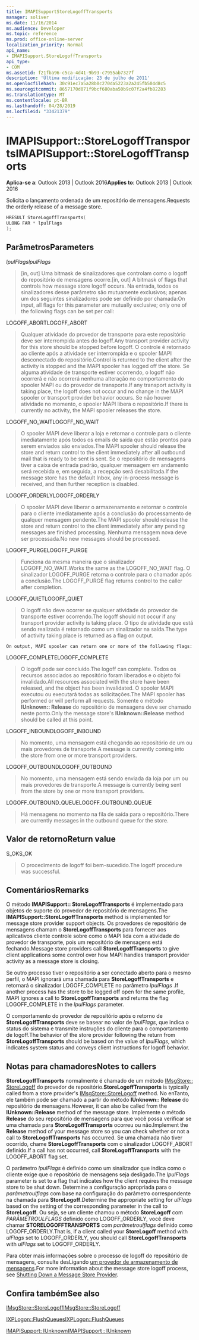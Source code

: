 ```yaml
---
title: IMAPISupportStoreLogoffTransports
manager: soliver
ms.date: 11/16/2014
ms.audience: Developer
ms.topic: reference
ms.prod: office-online-server
localization_priority: Normal
api_name:
- IMAPISupport.StoreLogoffTransports
api_type:
- COM
ms.assetid: f21fba96-c5ca-4d41-9b93-c7955ab7327f
description: 'Última modificação: 23 de julho de 2011'
ms.openlocfilehash: 30c91ec7a5a28b0c270da5223a2a245fb504d8c5
ms.sourcegitcommit: 8657170d071f9bcf680aba50b9c07f2a4fb82283
ms.translationtype: MT
ms.contentlocale: pt-BR
ms.lasthandoff: 04/28/2019
ms.locfileid: "33421379"
---
```

# <a name="imapisupportstorelogofftransports"></a><span data-ttu-id="85245-103">IMAPISupport::StoreLogoffTransports</span><span class="sxs-lookup"><span data-stu-id="85245-103">IMAPISupport::StoreLogoffTransports</span></span>

  
  
<span data-ttu-id="85245-104">**Aplica-se a**: Outlook 2013 | Outlook 2016</span><span class="sxs-lookup"><span data-stu-id="85245-104">**Applies to**: Outlook 2013 | Outlook 2016</span></span> 
  
<span data-ttu-id="85245-105">Solicita o lançamento ordenada de um repositório de mensagens.</span><span class="sxs-lookup"><span data-stu-id="85245-105">Requests the orderly release of a message store.</span></span>
  
```cpp
HRESULT StoreLogoffTransports(
ULONG FAR * lpulFlags
);
```

## <a name="parameters"></a><span data-ttu-id="85245-106">Parâmetros</span><span class="sxs-lookup"><span data-stu-id="85245-106">Parameters</span></span>

 <span data-ttu-id="85245-107">_lpulFlags_</span><span class="sxs-lookup"><span data-stu-id="85245-107">_lpulFlags_</span></span>
  
> <span data-ttu-id="85245-108">[in, out] Uma bitmask de sinalizadores que controlam como o logoff do repositório de mensagens ocorre.</span><span class="sxs-lookup"><span data-stu-id="85245-108">[in, out] A bitmask of flags that controls how message store logoff occurs.</span></span> <span data-ttu-id="85245-109">Na entrada, todos os sinalizadores desse parâmetro são mutuamente exclusivos; apenas um dos seguintes sinalizadores pode ser definido por chamada:</span><span class="sxs-lookup"><span data-stu-id="85245-109">On input, all flags for this parameter are mutually exclusive; only one of the following flags can be set per call:</span></span>
    
<span data-ttu-id="85245-110">LOGOFF_ABORT</span><span class="sxs-lookup"><span data-stu-id="85245-110">LOGOFF_ABORT</span></span> 
  
> <span data-ttu-id="85245-111">Qualquer atividade do provedor de transporte para este repositório deve ser interrompida antes do logoff.</span><span class="sxs-lookup"><span data-stu-id="85245-111">Any transport provider activity for this store should be stopped before logoff.</span></span> <span data-ttu-id="85245-112">O controle é retornado ao cliente após a atividade ser interrompida e o spooler MAPI desconectado do repositório.</span><span class="sxs-lookup"><span data-stu-id="85245-112">Control is returned to the client after the activity is stopped and the MAPI spooler has logged off the store.</span></span> <span data-ttu-id="85245-113">Se alguma atividade de transporte estiver ocorrendo, o logoff não ocorrerá e não ocorrerá nenhuma alteração no comportamento do spooler MAPI ou do provedor de transporte.</span><span class="sxs-lookup"><span data-stu-id="85245-113">If any transport activity is taking place, the logoff does not occur and no change in the MAPI spooler or transport provider behavior occurs.</span></span> <span data-ttu-id="85245-114">Se não houver atividade no momento, o spooler MAPI libera o repositório.</span><span class="sxs-lookup"><span data-stu-id="85245-114">If there is currently no activity, the MAPI spooler releases the store.</span></span> 
    
<span data-ttu-id="85245-115">LOGOFF_NO_WAIT</span><span class="sxs-lookup"><span data-stu-id="85245-115">LOGOFF_NO_WAIT</span></span> 
  
> <span data-ttu-id="85245-116">O spooler MAPI deve liberar a loja e retornar o controle para o cliente imediatamente após todos os emails de saída que estão prontos para serem enviados são enviados.</span><span class="sxs-lookup"><span data-stu-id="85245-116">The MAPI spooler should release the store and return control to the client immediately after all outbound mail that is ready to be sent is sent.</span></span> <span data-ttu-id="85245-117">Se o repositório de mensagens tiver a caixa de entrada padrão, qualquer mensagem em andamento será recebida e, em seguida, a recepção será desabilitada.</span><span class="sxs-lookup"><span data-stu-id="85245-117">If the message store has the default Inbox, any in-process message is received, and then further reception is disabled.</span></span> 
    
<span data-ttu-id="85245-118">LOGOFF_ORDERLY</span><span class="sxs-lookup"><span data-stu-id="85245-118">LOGOFF_ORDERLY</span></span> 
  
> <span data-ttu-id="85245-119">O spooler MAPI deve liberar o armazenamento e retornar o controle para o cliente imediatamente após a conclusão do processamento de qualquer mensagem pendente.</span><span class="sxs-lookup"><span data-stu-id="85245-119">The MAPI spooler should release the store and return control to the client immediately after any pending messages are finished processing.</span></span> <span data-ttu-id="85245-120">Nenhuma mensagem nova deve ser processada.</span><span class="sxs-lookup"><span data-stu-id="85245-120">No new messages should be processed.</span></span> 
    
<span data-ttu-id="85245-121">LOGOFF_PURGE</span><span class="sxs-lookup"><span data-stu-id="85245-121">LOGOFF_PURGE</span></span> 
  
> <span data-ttu-id="85245-122">Funciona da mesma maneira que o sinalizador LOGOFF_NO_WAIT.</span><span class="sxs-lookup"><span data-stu-id="85245-122">Works the same as the LOGOFF_NO_WAIT flag.</span></span> <span data-ttu-id="85245-123">O sinalizador LOGOFF_PURGE retorna o controle para o chamador após a conclusão.</span><span class="sxs-lookup"><span data-stu-id="85245-123">The LOGOFF_PURGE flag returns control to the caller after completion.</span></span> 
    
<span data-ttu-id="85245-124">LOGOFF_QUIET</span><span class="sxs-lookup"><span data-stu-id="85245-124">LOGOFF_QUIET</span></span> 
  
> <span data-ttu-id="85245-125">O logoff não deve ocorrer se qualquer atividade do provedor de transporte estiver ocorrendo.</span><span class="sxs-lookup"><span data-stu-id="85245-125">The logoff should not occur if any transport provider activity is taking place.</span></span> <span data-ttu-id="85245-126">O tipo de atividade que está sendo realizada é retornado como um sinalizador na saída.</span><span class="sxs-lookup"><span data-stu-id="85245-126">The type of activity taking place is returned as a flag on output.</span></span>
    
    On output, MAPI spooler can return one or more of the following flags:
    
<span data-ttu-id="85245-127">LOGOFF_COMPLETE</span><span class="sxs-lookup"><span data-stu-id="85245-127">LOGOFF_COMPLETE</span></span> 
  
> <span data-ttu-id="85245-128">O logoff pode ser concluído.</span><span class="sxs-lookup"><span data-stu-id="85245-128">The logoff can complete.</span></span> <span data-ttu-id="85245-129">Todos os recursos associados ao repositório foram liberados e o objeto foi invalidado.</span><span class="sxs-lookup"><span data-stu-id="85245-129">All resources associated with the store have been released, and the object has been invalidated.</span></span> <span data-ttu-id="85245-130">O spooler MAPI executou ou executará todas as solicitações.</span><span class="sxs-lookup"><span data-stu-id="85245-130">The MAPI spooler has performed or will perform all requests.</span></span> <span data-ttu-id="85245-131">Somente o método **IUnknown:: Release** do repositório de mensagens deve ser chamado neste ponto.</span><span class="sxs-lookup"><span data-stu-id="85245-131">Only the message store's **IUnknown::Release** method should be called at this point.</span></span> 
    
<span data-ttu-id="85245-132">LOGOFF_INBOUND</span><span class="sxs-lookup"><span data-stu-id="85245-132">LOGOFF_INBOUND</span></span> 
  
> <span data-ttu-id="85245-133">No momento, uma mensagem está chegando ao repositório de um ou mais provedores de transporte.</span><span class="sxs-lookup"><span data-stu-id="85245-133">A message is currently coming into the store from one or more transport providers.</span></span> 
    
<span data-ttu-id="85245-134">LOGOFF_OUTBOUND</span><span class="sxs-lookup"><span data-stu-id="85245-134">LOGOFF_OUTBOUND</span></span> 
  
> <span data-ttu-id="85245-135">No momento, uma mensagem está sendo enviada da loja por um ou mais provedores de transporte.</span><span class="sxs-lookup"><span data-stu-id="85245-135">A message is currently being sent from the store by one or more transport providers.</span></span> 
    
<span data-ttu-id="85245-136">LOGOFF_OUTBOUND_QUEUE</span><span class="sxs-lookup"><span data-stu-id="85245-136">LOGOFF_OUTBOUND_QUEUE</span></span> 
  
> <span data-ttu-id="85245-137">Há mensagens no momento na fila de saída para o repositório.</span><span class="sxs-lookup"><span data-stu-id="85245-137">There are currently messages in the outbound queue for the store.</span></span>
    
## <a name="return-value"></a><span data-ttu-id="85245-138">Valor de retorno</span><span class="sxs-lookup"><span data-stu-id="85245-138">Return value</span></span>

<span data-ttu-id="85245-139">S_OK</span><span class="sxs-lookup"><span data-stu-id="85245-139">S_OK</span></span> 
  
> <span data-ttu-id="85245-140">O procedimento de logoff foi bem-sucedido.</span><span class="sxs-lookup"><span data-stu-id="85245-140">The logoff procedure was successful.</span></span>
    
## <a name="remarks"></a><span data-ttu-id="85245-141">Comentários</span><span class="sxs-lookup"><span data-stu-id="85245-141">Remarks</span></span>

<span data-ttu-id="85245-142">O método **IMAPISupport:: StoreLogoffTransports** é implementado para objetos de suporte do provedor de repositório de mensagens.</span><span class="sxs-lookup"><span data-stu-id="85245-142">The **IMAPISupport::StoreLogoffTransports** method is implemented for message store provider support objects.</span></span> <span data-ttu-id="85245-143">Os provedores de repositório de mensagens chamam o **StoreLogoffTransports** para fornecer aos aplicativos cliente controle sobre como o MAPI lida com a atividade do provedor de transporte, pois um repositório de mensagens está fechando.</span><span class="sxs-lookup"><span data-stu-id="85245-143">Message store providers call **StoreLogoffTransports** to give client applications some control over how MAPI handles transport provider activity as a message store is closing.</span></span> 
  
<span data-ttu-id="85245-144">Se outro processo tiver o repositório a ser conectado aberto para o mesmo perfil, o MAPI ignorará uma chamada para **StoreLogoffTransports** e retornará o sinalizador LOGOFF_COMPLETE no parâmetro _lpulFlags_ .</span><span class="sxs-lookup"><span data-stu-id="85245-144">If another process has the store to be logged off open for the same profile, MAPI ignores a call to **StoreLogoffTransports** and returns the flag LOGOFF_COMPLETE in the  _lpulFlags_ parameter.</span></span> 
  
<span data-ttu-id="85245-145">O comportamento do provedor de repositório após o retorno de **StoreLogoffTransports** deve se basear no valor de _lpulFlags_, que indica o status do sistema e transmite instruções do cliente para o comportamento de logoff.</span><span class="sxs-lookup"><span data-stu-id="85245-145">The behavior of the store provider following the return from **StoreLogoffTransports** should be based on the value of  _lpulFlags_, which indicates system status and conveys client instructions for logoff behavior.</span></span> 
  
## <a name="notes-to-callers"></a><span data-ttu-id="85245-146">Notas para chamadores</span><span class="sxs-lookup"><span data-stu-id="85245-146">Notes to callers</span></span>

 <span data-ttu-id="85245-147">**StoreLogoffTransports** normalmente é chamado de um método [IMsgStore:: StoreLogoff](imsgstore-storelogoff.md) do provedor de repositório.</span><span class="sxs-lookup"><span data-stu-id="85245-147">**StoreLogoffTransports** is typically called from a store provider's [IMsgStore::StoreLogoff](imsgstore-storelogoff.md) method.</span></span> <span data-ttu-id="85245-148">No enTanto, ele também pode ser chamado a partir do método **IUnknown:: Release** do repositório de mensagens.</span><span class="sxs-lookup"><span data-stu-id="85245-148">However, it can also be called from the **IUnknown::Release** method of the message store.</span></span> <span data-ttu-id="85245-149">Implemente o método **Release** do seu repositório de mensagens para que você possa verificar se uma chamada para **StoreLogoffTransports** ocorreu ou não.</span><span class="sxs-lookup"><span data-stu-id="85245-149">Implement the **Release** method of your message store so you can check whether or not a call to **StoreLogoffTransports** has occurred.</span></span> <span data-ttu-id="85245-150">Se uma chamada não tiver ocorrido, chame **StoreLogoffTransports** com o sinalizador LOGOFF_ABORT definido.</span><span class="sxs-lookup"><span data-stu-id="85245-150">If a call has not occurred, call **StoreLogoffTransports** with the LOGOFF_ABORT flag set.</span></span> 
  
<span data-ttu-id="85245-151">O parâmetro _lpulFlags_ é definido como um sinalizador que indica como o cliente exige que o repositório de mensagens seja desligado.</span><span class="sxs-lookup"><span data-stu-id="85245-151">The  _lpulFlags_ parameter is set to a flag that indicates how the client requires the message store to be shut down.</span></span> <span data-ttu-id="85245-152">Determine a configuração apropriada para o _parâmetroulflags_ com base na configuração do parâmetro correspondente na chamada para **StoreLogoff**.</span><span class="sxs-lookup"><span data-stu-id="85245-152">Determine the appropriate setting for  _ulFlags_ based on the setting of the corresponding parameter in the call to **StoreLogoff**.</span></span> <span data-ttu-id="85245-153">Ou seja, se um cliente chamou o método **StoreLogoff** com _PARÂMETROULFLAGS_ definido como LOGOFF_ORDERLY, você deve chamar **STORELOGOFFTRANSPORTS** com _parâmetroulflags_ definido como LOGOFF_ORDERLY.</span><span class="sxs-lookup"><span data-stu-id="85245-153">That is, if a client called your **StoreLogoff** method with  _ulFlags_ set to LOGOFF_ORDERLY, you should call **StoreLogoffTransports** with  _ulFlags_ set to LOGOFF_ORDERLY.</span></span> 
  
<span data-ttu-id="85245-154">Para obter mais informações sobre o processo de logoff do repositório de mensagens, consulte desLigando [um provedor de armazenamento de mensagens](shutting-down-a-message-store-provider.md).</span><span class="sxs-lookup"><span data-stu-id="85245-154">For more information about the message store logoff process, see [Shutting Down a Message Store Provider](shutting-down-a-message-store-provider.md).</span></span>
  
## <a name="see-also"></a><span data-ttu-id="85245-155">Confira também</span><span class="sxs-lookup"><span data-stu-id="85245-155">See also</span></span>



[<span data-ttu-id="85245-156">IMsgStore::StoreLogoff</span><span class="sxs-lookup"><span data-stu-id="85245-156">IMsgStore::StoreLogoff</span></span>](imsgstore-storelogoff.md)
  
[<span data-ttu-id="85245-157">IXPLogon::FlushQueues</span><span class="sxs-lookup"><span data-stu-id="85245-157">IXPLogon::FlushQueues</span></span>](ixplogon-flushqueues.md)
  
[<span data-ttu-id="85245-158">IMAPISupport: IUnknown</span><span class="sxs-lookup"><span data-stu-id="85245-158">IMAPISupport : IUnknown</span></span>](imapisupportiunknown.md)

